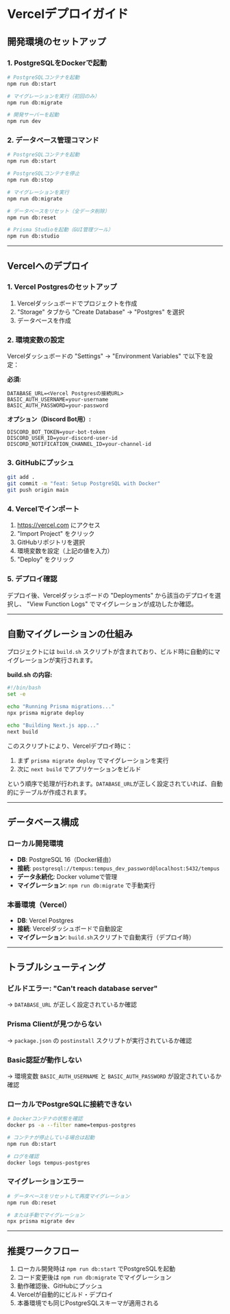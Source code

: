 # Vercelデプロイガイド

## 開発環境のセットアップ

### 1. PostgreSQLをDockerで起動

```bash
# PostgreSQLコンテナを起動
npm run db:start

# マイグレーションを実行（初回のみ）
npm run db:migrate

# 開発サーバーを起動
npm run dev
```

### 2. データベース管理コマンド

```bash
# PostgreSQLコンテナを起動
npm run db:start

# PostgreSQLコンテナを停止
npm run db:stop

# マイグレーションを実行
npm run db:migrate

# データベースをリセット（全データ削除）
npm run db:reset

# Prisma Studioを起動（GUI管理ツール）
npm run db:studio
```

---

## Vercelへのデプロイ

### 1. Vercel Postgresのセットアップ

1. Vercelダッシュボードでプロジェクトを作成
2. "Storage" タブから "Create Database" → "Postgres" を選択
3. データベースを作成

### 2. 環境変数の設定

Vercelダッシュボードの "Settings" → "Environment Variables" で以下を設定：

**必須:**
```
DATABASE_URL=<Vercel Postgresの接続URL>
BASIC_AUTH_USERNAME=your-username
BASIC_AUTH_PASSWORD=your-password
```

**オプション（Discord Bot用）:**
```
DISCORD_BOT_TOKEN=your-bot-token
DISCORD_USER_ID=your-discord-user-id
DISCORD_NOTIFICATION_CHANNEL_ID=your-channel-id
```

### 3. GitHubにプッシュ

```bash
git add .
git commit -m "feat: Setup PostgreSQL with Docker"
git push origin main
```

### 4. Vercelでインポート

1. https://vercel.com にアクセス
2. "Import Project" をクリック
3. GitHubリポジトリを選択
4. 環境変数を設定（上記の値を入力）
5. "Deploy" をクリック

### 5. デプロイ確認

デプロイ後、Vercelダッシュボードの "Deployments" から該当のデプロイを選択し、
"View Function Logs" でマイグレーションが成功したか確認。

---

## 自動マイグレーションの仕組み

プロジェクトには `build.sh` スクリプトが含まれており、ビルド時に自動的にマイグレーションが実行されます。

**build.sh の内容:**
```bash
#!/bin/bash
set -e

echo "Running Prisma migrations..."
npx prisma migrate deploy

echo "Building Next.js app..."
next build
```

このスクリプトにより、Vercelデプロイ時に：
1. まず `prisma migrate deploy` でマイグレーションを実行
2. 次に `next build` でアプリケーションをビルド

という順序で処理が行われます。`DATABASE_URL`が正しく設定されていれば、自動的にテーブルが作成されます。

---

## データベース構成

### ローカル開発環境
- **DB**: PostgreSQL 16（Docker経由）
- **接続**: `postgresql://tempus:tempus_dev_password@localhost:5432/tempus`
- **データ永続化**: Docker volumeで管理
- **マイグレーション**: `npm run db:migrate` で手動実行

### 本番環境（Vercel）
- **DB**: Vercel Postgres
- **接続**: Vercelダッシュボードで自動設定
- **マイグレーション**: `build.sh`スクリプトで自動実行（デプロイ時）

---

## トラブルシューティング

### ビルドエラー: "Can't reach database server"
→ `DATABASE_URL` が正しく設定されているか確認

### Prisma Clientが見つからない
→ `package.json` の `postinstall` スクリプトが実行されているか確認

### Basic認証が動作しない
→ 環境変数 `BASIC_AUTH_USERNAME` と `BASIC_AUTH_PASSWORD` が設定されているか確認

### ローカルでPostgreSQLに接続できない
```bash
# Dockerコンテナの状態を確認
docker ps -a --filter name=tempus-postgres

# コンテナが停止している場合は起動
npm run db:start

# ログを確認
docker logs tempus-postgres
```

### マイグレーションエラー
```bash
# データベースをリセットして再度マイグレーション
npm run db:reset

# または手動でマイグレーション
npx prisma migrate dev
```

---

## 推奨ワークフロー

1. ローカル開発時は `npm run db:start` でPostgreSQLを起動
2. コード変更後は `npm run db:migrate` でマイグレーション
3. 動作確認後、GitHubにプッシュ
4. Vercelが自動的にビルド・デプロイ
5. 本番環境でも同じPostgreSQLスキーマが適用される
